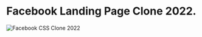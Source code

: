 # Facebook Landing Page Clone 2022.

![Facebook CSS Clone 2022](https://github.com/Kuzma02/Facebook-Landing-Page-Clone-2022/assets/138793624/18ce0765-be08-4143-9e87-42db10a37a5a)
